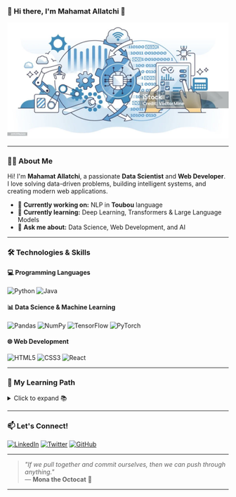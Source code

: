 ### 🚀 Hi there, I'm Mahamat Allatchi 👋  

<p align="center">
  <picture>
    <source media="(prefers-color-scheme: dark)" srcset="YOUR-DARKMODE-IMAGE">
    <source media="(prefers-color-scheme: light)" srcset="YOUR-LIGHTMODE-IMAGE">
    <img alt="Profile Banner" src="./images/profil.webp">
  </picture>
</p>

---

### 👨‍💻 About Me  

Hi! I'm **Mahamat Allatchi**, a passionate **Data Scientist** and **Web Developer**.  
I love solving data-driven problems, building intelligent systems, and creating modern web applications.

- 🔭 **Currently working on:** NLP in **Toubou** language  
- 🌱 **Currently learning:** Deep Learning, Transformers & Large Language Models  
- 💬 **Ask me about:** Data Science, Web Development, and AI  

---

### 🛠️ Technologies & Skills  

#### 💻 Programming Languages  
![Python](https://img.shields.io/badge/Python-3776AB?style=for-the-badge&logo=python&logoColor=white)
![Java](https://img.shields.io/badge/Java-ED8B00?style=for-the-badge&logo=java&logoColor=white)

#### 📊 Data Science & Machine Learning  
![Pandas](https://img.shields.io/badge/Pandas-150458?style=for-the-badge&logo=pandas&logoColor=white)
![NumPy](https://img.shields.io/badge/Numpy-013243?style=for-the-badge&logo=numpy&logoColor=white)
![TensorFlow](https://img.shields.io/badge/TensorFlow-FF6F00?style=for-the-badge&logo=tensorflow&logoColor=white)
![PyTorch](https://img.shields.io/badge/PyTorch-EE4C2C?style=for-the-badge&logo=pytorch&logoColor=white)

#### 🌐 Web Development  
![HTML5](https://img.shields.io/badge/HTML5-E34F26?style=for-the-badge&logo=html5&logoColor=white)
![CSS3](https://img.shields.io/badge/CSS3-1572B6?style=for-the-badge&logo=css3&logoColor=white)
![React](https://img.shields.io/badge/React-61DAFB?style=for-the-badge&logo=react&logoColor=black)

---

### 📌 My Learning Path  

<details>
 <summary>Click to expand 📚</summary>
 
  | Rank | Technology    |
  |-----:|---------------|
  |  1️⃣  |   Python      |
  |  2️⃣  |   Java        |
  |  3️⃣  |   Data Science |

</details>

---

### 📫 Let's Connect!  

[![LinkedIn](https://img.shields.io/badge/LinkedIn-0A66C2?style=for-the-badge&logo=linkedin&logoColor=white)](YOUR-LINKEDIN-URL)
[![Twitter](https://img.shields.io/badge/Twitter-1DA1F2?style=for-the-badge&logo=twitter&logoColor=white)](YOUR-TWITTER-URL)
[![GitHub](https://img.shields.io/badge/GitHub-181717?style=for-the-badge&logo=github&logoColor=white)](https://github.com/Allatchimi)

---

> _"If we pull together and commit ourselves, then we can push through anything."_  
> — **Mona the Octocat** 🐙

---